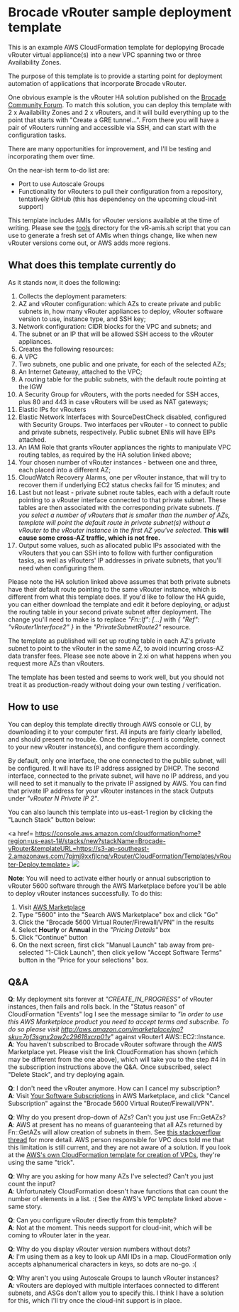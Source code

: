 # Brocade vRouter sample deployment template

This is an example AWS CloudFormation template for deplopying Brocade vRouter virtual appliance(s) into a new VPC spanning two or three Availability Zones.

The purpose of this template is to provide a starting point for deployment automation of applications that incorporate Brocade vRouter.

One obvious example is the vRouter HA solution published on the [Brocade Community Forum](https://community.brocade.com/t5/SDN-NFV/vRouter-HA-in-AWS-across-Availability-Zones/ta-p/86905). To match this solution, you can deploy this template with 2 x Availability Zones and 2 x vRouters, and it will build everything up to the point that starts with "Create a GRE tunnel...". From there you will have a pair of vRouters running and accessible via SSH, and can start with the configuration tasks.

There are many opportunities for improvement, and I'll be testing and incorporating them over time.

On the near-ish term to-do list are:
- Port to use Autoscale Groups
- Functionality for vRouters to pull their configuration from a repository, tentatively GitHub (this has dependency on the upcoming cloud-init support)

This template includes AMIs for vRouter versions available at the time of writing. Please see the [tools](https://github.com/dkalintsev/Brocade/tree/master/CloudFormation/Tools) directory for the vR-amis.sh script that you can use to generate a fresh set of AMIs when things change, like when new vRouter versions come out, or AWS adds more regions.

## What does this template currently do

As it stands now, it does the following:

1. Collects the deployment parameters:
  1. AZ and vRouter configuration: which AZs to create private and public subnets in, how many vRouter appliances to deploy, vRouter software version to use, instance type, and SSH key;
  2. Network configuration: CIDR blocks for the VPC and subnets; and
  3. The subnet or an IP that will be allowed SSH access to the vRouter appliances.
2. Creates the following resources:
  1. A VPC
  2. Two subnets, one public and one private, for each of the selected AZs;
  3. An Internet Gateway, attached to the VPC;
  4. A routing table for the public subnets, with the default route pointing at the IGW
  5. A Security Group for vRouters, with the ports needed for SSH acces, plus 80 and 443 in case vRouters will be used as NAT gateways;
  6. Elastic IPs for vRouters
  7. Elastic Network Interfaces with SourceDestCheck disabled, configured with Security Groups. Two interfaces per vRouter - to connect to public and private subnets, respectively. Public subnet ENIs will have EIPs attached.
  8. An IAM Role that grants vRouter appliances the rights to manipulate VPC routing tables, as required by the HA solution linked above;
  9. Your chosen number of vRouter instances - between one and three, each placed into a different AZ;
  10. CloudWatch Recovery Alarms, one per vRouter instance, that will try to recover them if underlying EC2 status checks fail for 15 minutes; and
  11. Last but not least - private subnet route tables, each with a default route pointing to a vRouter interface connected to that private subnet. These tables are then associated with the corresponding private subnets. *If you select a number of vRouters that is smaller than the number of AZs, template will point the default route in private subnet(s) without a vRouter to the vRouter instance in the first AZ you've selected.* **This will cause some cross-AZ traffic, which is not free.** 
3. Output some values, such as allocated public IPs associated with the vRouters that you can SSH into to follow with further configuration tasks, as well as vRouters' IP addresses in private subnets, that you'll need when configuring them.

Please note the HA solution linked above assumes that both private subnets have their default route pointing to the same vRouter instance, which is different from what this template does. If you'd like to follow the HA guide, you can either download the template and edit it before deploying, or adjust the routing table in your second private subnet after deployment. The change you'll need to make is to replace *"Fn::If": [...]* with *{ "Ref": "vRouter1Interface2" }* in the *"PrivateSubnetRoute2"* resource.

The template as published will set up routing table in each AZ's private subnet to point to the vRouter in the same AZ, to avoid incurring cross-AZ data transfer fees. Please see note above in 2.xi on what happens when you request more AZs than vRouters.

The template has been tested and seems to work well, but you should not treat it as production-ready without doing your own testing / verification.

## How to use

You can deploy this template directly through AWS console or CLI, by downloading it to your computer first. All inputs are fairly clearly labelled, and should present no trouble. Once the deployment is complete, connect to your new vRouter instance(s), and configure them accordingly.

By default, only one interface, the one connected to the public subnet, will be configured. It will have its IP address assigned by DHCP. The second interface, connected to the private subnet, will have no IP address, and you will need to set it manually to the private IP assigned by AWS. You can find that private IP address for your vRouter instances in the stack Outputs under *"vRouter N Private IP 2"*.

You can also launch this template into us-east-1 region by clicking the "Launch Stack" button below:

<a href=
https://console.aws.amazon.com/cloudformation/home?region=us-east-1#/stacks/new?stackName=Brocade-vRouter&templateURL=https://s3-ap-southeast-2.amazonaws.com/7pjmj9xxfjlcnq/vRouter/CloudFormation/Templates/vRouter-Deploy.template>
<img src=https://s3.amazonaws.com/cloudformation-examples/cloudformation-launch-stack.png></a>

**Note**: You will need to activate either hourly or annual subscription to vRouter 5600 software through the AWS Marketplace before you'll be able to deploy vRouter instances successfully. To do this:

1. Visit [AWS Marketplace](https://aws.amazon.com/marketplace/)
2. Type "5600" into the "Search AWS Marketplace" box and click "Go"
3. Click the "Brocade 5600 Virtual Router/Firewall/VPN" in the results
4. Select **Hourly** or **Annual** in the *"Pricing Details"* box
5. Click "Continue" button
6. On the next screen, first click "Manual Launch" tab away from pre-selected "1-Click Launch", then click yellow "Accept Software Terms" button in the "Price for your selections" box.

## Q&A

**Q**: My deployment sits forever at *"CREATE\_IN\_PROGRESS"* of vRouter instances, then fails and rolls back. In the "Status reason" of CloudFormation "Events" log I see the message similar to *"In order to use this AWS Marketplace product you need to accept terms and subscribe. To do so please visit http://aws.amazon.com/marketplace/pp?sku=7of3sgnx2ow2c29618xcrp01v"* against vRouter1 AWS::EC2::Instance.  
**A**: You haven't subscribed to Brocade vRouter software through the AWS Marketplace yet. Please visit the link CloudFormation has shown (which may be different from the one above), which will take you to the step #4 in the subscription instructions above the Q&A. Once subscribed, select "Delete Stack", and try deploying again.

**Q**: I don't need the vRouter anymore. How can I cancel my subscription?  
**A**: Visit [Your Software Subscriptions](https://aws.amazon.com/marketplace/library/) in AWS Marketplace, and click "Cancel Subscription" against the "Brocade 5600 Virtual Router/Firewall/VPN".

**Q**: Why do you present drop-down of AZs? Can't you just use Fn::GetAZs?  
**A**: AWS at present has no means of guaranteeing that all AZs returned by Fn::GetAZs will allow creation of subnets in them. See [this stackoverflow thread](http://stackoverflow.com/questions/21390444/is-there-a-way-for-cloudformation-to-query-available-zones-for-subnet-creation) for more detail. AWS person responsible for VPC docs told me that this limitation is still current, and they are not aware of a solution. If you look at the [AWS's own CloudFormation template for creation of VPCs](http://docs.aws.amazon.com/quickstart/latest/vpc/welcome.html), they're using the same "trick".

**Q**: Why are you asking for how many AZs I've selected? Can't you just count the input?  
**A**: Unfortunately CloudFormation doesn't have functions that can count the number of elements in a list. :( See the AWS's VPC template linked above - same story.

**Q**: Can you configure vRouter directly from this template?  
**A**: Not at the moment. This needs support for cloud-init, which will be coming to vRouter later in the year.

**Q**: Why do you display vRouter version numbers without dots?  
**A**: I'm using them as a key to look up AMI IDs in a map. CloudFormation only accepts alphanumerical characters in keys, so dots are no-go. :(

**Q**: Why aren't you using Autoscale Groups to launch vRouter instances?  
**A**: vRouters are deployed with multiple interfaces connected to different subnets, and ASGs don't allow you to specify this. I think I have a solution for this, which I'll try once the cloud-init support is in place.